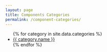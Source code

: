 ```yaml
---
layout: page
title: Components Categories
permalink: /component-categories/
---
```


<ul class="post-list">
  {% for category in site.data.categories  %}
  <li class="component-nav--item">
    <a href="/components/{{ category.slug }}">{{ category.name }}</a>
  </li>
  {% endfor %}
</ul>

